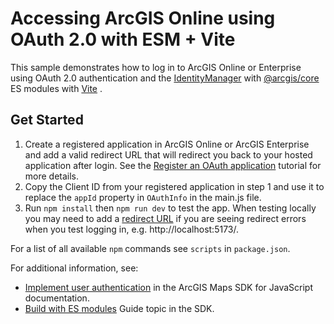 # Accessing ArcGIS Online using OAuth 2.0 with ESM + Vite

This sample demonstrates how to log in to ArcGIS Online or Enterprise using OAuth 2.0 authentication and the [IdentityManager](https://developers.arcgis.com/javascript/latest/api-reference/esri-identity-IdentityManager.html) with [@arcgis/core](https://www.npmjs.com/package/@arcgis/core) ES modules with [Vite](https://vitejs.dev/) .

## Get Started

1. Create a registered application in ArcGIS Online or ArcGIS Enterprise and add a valid redirect URL that will redirect you back to your hosted application after login. See the [Register an OAuth application](https://next.sites.afd.arcgis.com/documentation/mapping-apis-and-services/security/tutorials/register-your-application/) tutorial for more details.
2. Copy the Client ID from your registered application in step 1 and use it to replace the `appId` property in `OAuthInfo` in the main.js file.
3. Run `npm install` then `npm run dev` to test the app. When testing locally you may need to add a [redirect URL](https://developers.arcgis.com/documentation/mapping-apis-and-services/security/tutorials/add-redirect-uri/) if you are seeing redirect errors when you test logging in, e.g. http://localhost:5173/.

For a list of all available `npm` commands see `scripts` in `package.json`.

For additional information, see:
- [Implement user authentication](https://developers.arcgis.com/javascript/latest/tutorials/implement-user-authentication/) in the ArcGIS Maps SDK for JavaScript documentation.
- [Build with ES modules](https://developers.arcgis.com/javascript/latest/es-modules/) Guide topic in the SDK.
